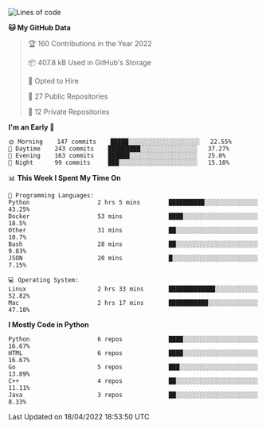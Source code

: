<!--START_SECTION:waka-->
![Lines of code](https://img.shields.io/badge/From%20Hello%20World%20I%27ve%20Written-983%20Thousand%20lines%20of%20code-blue)

**🐱 My GitHub Data** 

> 🏆 160 Contributions in the Year 2022
 > 
> 📦 407.8 kB Used in GitHub's Storage 
 > 
> 💼 Opted to Hire
 > 
> 📜 27 Public Repositories 
 > 
> 🔑 12 Private Repositories  
 > 
**I'm an Early 🐤** 

```text
🌞 Morning    147 commits    █████░░░░░░░░░░░░░░░░░░░░   22.55% 
🌆 Daytime    243 commits    █████████░░░░░░░░░░░░░░░░   37.27% 
🌃 Evening    163 commits    ██████░░░░░░░░░░░░░░░░░░░   25.0% 
🌙 Night      99 commits     ███░░░░░░░░░░░░░░░░░░░░░░   15.18%

```


📊 **This Week I Spent My Time On** 

```text
💬 Programming Languages: 
Python                   2 hrs 5 mins        ██████████░░░░░░░░░░░░░░░   43.25% 
Docker                   53 mins             ████░░░░░░░░░░░░░░░░░░░░░   18.5% 
Other                    31 mins             ██░░░░░░░░░░░░░░░░░░░░░░░   10.7% 
Bash                     28 mins             ██░░░░░░░░░░░░░░░░░░░░░░░   9.83% 
JSON                     20 mins             █░░░░░░░░░░░░░░░░░░░░░░░░   7.15%

💻 Operating System: 
Linux                    2 hrs 33 mins       █████████████░░░░░░░░░░░░   52.82% 
Mac                      2 hrs 17 mins       ███████████░░░░░░░░░░░░░░   47.18%

```

**I Mostly Code in Python** 

```text
Python                   6 repos             ████░░░░░░░░░░░░░░░░░░░░░   16.67% 
HTML                     6 repos             ████░░░░░░░░░░░░░░░░░░░░░   16.67% 
Go                       5 repos             ███░░░░░░░░░░░░░░░░░░░░░░   13.89% 
C++                      4 repos             ██░░░░░░░░░░░░░░░░░░░░░░░   11.11% 
Java                     3 repos             ██░░░░░░░░░░░░░░░░░░░░░░░   8.33%

```



 Last Updated on 18/04/2022 18:53:50 UTC
<!--END_SECTION:waka-->
